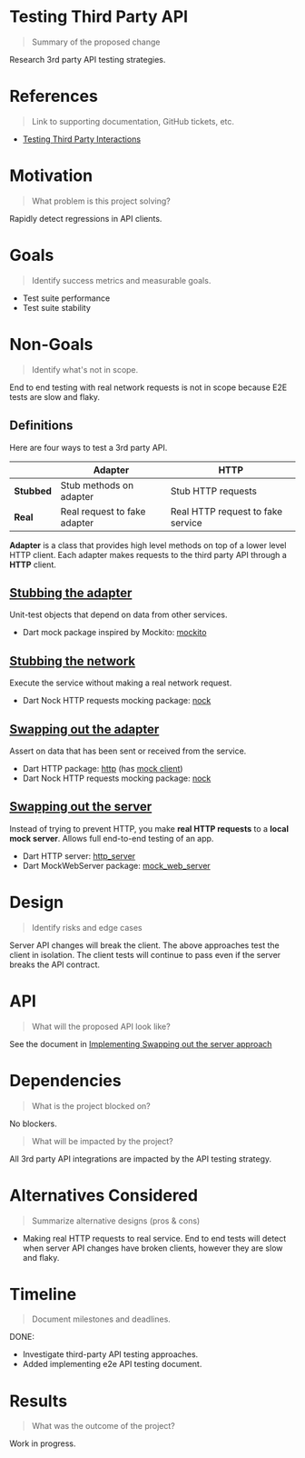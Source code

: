 # Testing Third Party API
> Summary of the proposed change

Research 3rd party API testing strategies.

# References
> Link to supporting documentation, GitHub tickets, etc.

- [Testing Third Party Interactions](https://thoughtbot.com/blog/testing-third-party-interactions)

# Motivation
> What problem is this project solving?

Rapidly detect regressions in API clients.

# Goals
> Identify success metrics and measurable goals.

* Test suite performance
* Test suite stability

# Non-Goals
> Identify what's not in scope.

End to end testing with real network requests is not in scope because E2E tests are slow and flaky.

## Definitions

Here are four ways to test a 3rd party API.

|  | **Adapter** | **HTTP** |
| --- | --- | --- |
| **Stubbed** | Stub methods on adapter | Stub HTTP requests |
| **Real** | Real request to fake adapter | Real HTTP request to fake service |

**Adapter** is a class that provides high level methods on top of a lower level HTTP client. 
Each adapter makes requests to the third party API through a **HTTP** client. 

## [Stubbing the adapter](https://thoughtbot.com/blog/testing-third-party-interactions#stubbing-the-adapter)
Unit-test objects that depend on data from other services.

- Dart mock package inspired by Mockito: [mockito](https://pub.dev/packages/mockito)

## [Stubbing the network](https://thoughtbot.com/blog/testing-third-party-interactions#stubbing-the-network)
Execute the service without making a real network request.

- Dart Nock HTTP requests mocking package: [nock](https://pub.dev/packages/nock)

## [Swapping out the adapter](https://thoughtbot.com/blog/testing-third-party-interactions#swapping-out-the-adapter)
Assert on data that has been sent or received from the service.

- Dart HTTP package: [http](https://pub.dev/packages/http) (has [mock client](https://pub.dev/documentation/http/latest/testing/MockClient-class.html))
- Dart Nock HTTP requests mocking package: [nock](https://pub.dev/packages/nock)

## [Swapping out the server](https://thoughtbot.com/blog/testing-third-party-interactions#swapping-out-the-server)
Instead of trying to prevent HTTP, you make **real HTTP requests** to a **local mock server**. 
Allows full end-to-end testing of an app.

- Dart HTTP server: [http_server](https://pub.dev/packages/http_server)
- Dart MockWebServer package: [mock_web_server](https://pub.dev/packages/mock_web_server)

# Design
> Identify risks and edge cases

Server API changes will break the client. The above approaches test the client in isolation. The client tests will continue to pass even if the server breaks the API contract.

# API
> What will the proposed API look like?

See the document in [Implementing Swapping out the server approach](04_implementing_swapping_out_server_approach.md)

# Dependencies
> What is the project blocked on?

No blockers.

> What will be impacted by the project?

All 3rd party API integrations are impacted by the API testing strategy.

# Alternatives Considered
> Summarize alternative designs (pros & cons)

- Making real HTTP requests to real service. End to end tests will detect when server API changes have broken clients, however they are slow and flaky.

# Timeline
> Document milestones and deadlines.

DONE:
  - Investigate third-party API testing approaches.
  - Added implementing e2e API testing document.

# Results
> What was the outcome of the project?

Work in progress.
